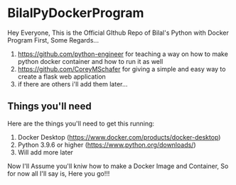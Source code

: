 # BilalPyDockerProgram
Hey Everyone, This is the Official GIthub Repo of Bilal's Python with Docker Program
First, Some Regards...
1. https://github.com/python-engineer for teaching a way on how to make python docker container and how to run it as well
2. https://github.com/CoreyMSchafer for giving a simple and easy way to create a flask web application
3. if there are others i'll add them later...

## Things you'll need
Here are the things you'll need to get this running:

1. Docker Desktop (https://www.docker.com/products/docker-desktop)
2. Python 3.9.6 or higher (https://www.python.org/downloads/)
3. Will add more later

Now I'll Assume you'll kniw how to make a Docker Image and Container, So for now all I'll say is, Here you go!!!
